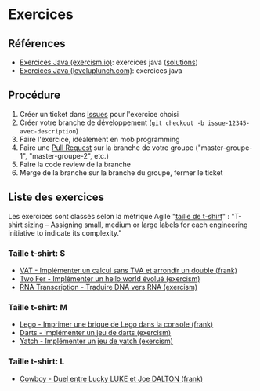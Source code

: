 # Exercices

## Références

- [Exercices Java (exercism.io)](https://exercism.io/tracks/java/exercises): exercices java ([solutions](https://github.com/exercism/java/tree/master/exercises/))
- [Exercices Java (leveluplunch.com)](https://www.leveluplunch.com/java/exercises/): exercices java

## Procédure

1. Créer un ticket dans [Issues](https://github.com/simplonco/renault-digital-2020/issues) pour l'exercice choisi
2. Créer votre branche de développement (`git checkout -b issue-12345-avec-description`)
3. Faire l'exercice, idéalement en mob programming
4. Faire une [Pull Request](https://github.com/simplonco/renault-digital-2020/pulls) sur la branche de votre groupe ("master-groupe-1", "master-groupe-2", etc.)
5. Faire la code review de la branche
6. Merge de la branche sur la branche du groupe, fermer le ticket

## Liste des exercices

Les exercices sont classés selon la métrique Agile "[taille de t-shirt](https://producthabits.com/engineering-estimates/)" : "T-shirt sizing – Assigning small, medium or large labels for each engineering initiative to indicate its complexity."

### Taille t-shirt: S

- [VAT - Implémenter un calcul sans TVA et arrondir un double (frank)](./frank-vat)
- [Two Fer - Implémenter un hello world évolué (exercism)](./exercism-two-fer)
- [RNA Transcription - Traduire DNA vers RNA (exercism)](./exercism-rna-transcription)

### Taille t-shirt: M

- [Lego - Imprimer une brique de Lego dans la console (frank)](./frank-lego)
- [Darts - Implémenter un jeu de darts (exercism)](./exercism-darts)
- [Yatch - Implémenter un jeu de yatch (exercism)](./exercism-yacht)

### Taille t-shirt: L

- [Cowboy - Duel entre Lucky LUKE et Joe DALTON (frank)](./frank-cowboy)
